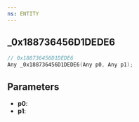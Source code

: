```yaml
---
ns: ENTITY
---
```

## _0x188736456D1DEDE6

```c
// 0x188736456D1DEDE6
Any _0x188736456D1DEDE6(Any p0, Any p1);
```

## Parameters
* **p0**:
* **p1**:
